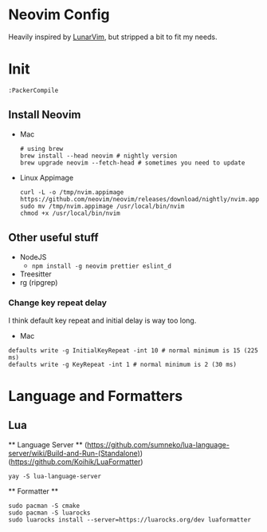 # Neovim Config

Heavily inspired by [LunarVim](https://github.com/ChristianChiarulli/LunarVim), but stripped a bit to fit my needs.

# Init
  ```
:PackerCompile
  ```

## Install Neovim

- Mac

  ```
  # using brew
  brew install --head neovim # nightly version
  brew upgrade neovim --fetch-head # sometimes you need to update
  ```

- Linux Appimage
  ```
  curl -L -o /tmp/nvim.appimage https://github.com/neovim/neovim/releases/download/nightly/nvim.appimage
  sudo mv /tmp/nvim.appimage /usr/local/bin/nvim
  chmod +x /usr/local/bin/nvim
  ```

## Other useful stuff

- NodeJS
  - `npm install -g neovim prettier eslint_d`
- Treesitter
- rg (ripgrep)


### Change key repeat delay
I think default key repeat and initial delay is way too long.

- Mac

```
defaults write -g InitialKeyRepeat -int 10 # normal minimum is 15 (225 ms)
defaults write -g KeyRepeat -int 1 # normal minimum is 2 (30 ms)
```

# Language and Formatters

## Lua

** Language Server **
(https://github.com/sumneko/lua-language-server/wiki/Build-and-Run-(Standalone))
(https://github.com/Koihik/LuaFormatter)

```
yay -S lua-language-server

```

** Formatter **

```
sudo pacman -S cmake
sudo pacman -S luarocks
sudo luarocks install --server=https://luarocks.org/dev luaformatter
```
